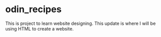 # odin_recipes
This is project to learn website designing.
This update is where I will be using HTML to create a website.